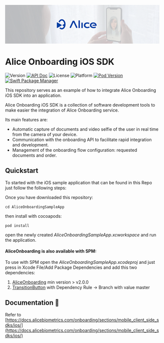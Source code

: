 ![Header Graphic](https://github.com/alice-biometrics/custom-emojis/blob/master/images/alice_header.png)

# Alice Onboarding iOS SDK

![Version](https://img.shields.io/github/v/release/alice-biometrics/onboarding-ios?style=flat)
[![API Doc](https://img.shields.io/github/v/release/alice-biometrics/onboarding-ios?label=API%20doc&color=green&style=flat)](https://docs.alicebiometrics.com/onboarding/sections/mobile_client_side_sdks/ios/)
![License](https://img.shields.io/cocoapods/l/AliceOnboarding.svg?style=flat)
![Platform](https://img.shields.io/cocoapods/p/AliceOnboarding.svg?style=flat)
[![Pod Version](https://img.shields.io/cocoapods/v/AliceOnboarding.svg?style=flat)](https://cocoapods.org/pods/AliceOnboarding)
[![Swift Package Manager](https://img.shields.io/badge/Swift_Package_Manager-compatible-orange?style=flat-square)](https://img.shields.io/badge/Swift_Package_Manager-compatible-orange?style=flat-square)

This repository serves as an example of how to integrate Alice Onboarding iOS SDK into an application.

Alice Onboarding iOS SDK is a collection of software development tools to make easier the integration of Alice Onboarding service.

Its main features are:

- Automatic capture of documents and video selfie of the user in real time from the camera of your device.
- Communication with the onboarding API to facilitate rapid integration and development.
- Management of the onboarding flow configuration: requested documents and order.

## Quickstart

To started with the iOS sample application that can be found in this Repo just follow the following steps:

Once you have downloaded this repository:

```
cd AliceOnboardingSampleApp
```
then install with cocoapods:
```
pod install
```

open the newly created _AliceOnboardingSampleApp.xcworkspace_ and run the application. <br>

#### AliceOnboarding is also available with SPM:

To use with SPM open the _AliceOnboardingSampleApp.xcodeproj_ and just press in Xcode File/Add Package Dependencies and add this two dependencies:

1) [AliceOnboarding](https://github.com/alice-biometrics/onboarding-ios/) min version > v2.0.0
2) [TransitionButton](https://github.com/AladinWay/TransitionButton) with Dependency Rule -> Branch with value master




## Documentation :page_facing_up:

Refer to [https://docs.alicebiometrics.com/onboarding/sections/mobile_client_side_sdks/ios/](https://docs.alicebiometrics.com/onboarding/sections/mobile_client_side_sdks/ios/)
